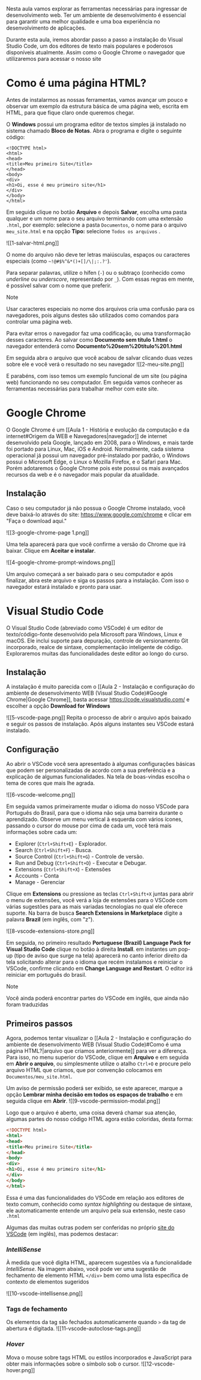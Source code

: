 Nesta aula vamos explorar as ferramentas necessárias para ingressar de desenvolvimento web. Ter um ambiente de desenvolvimento é essencial para garantir uma melhor qualidade e uma boa experiência no desenvolvimento de aplicações.

Durante esta aula, iremos abordar passo a passo a instalação do Visual Studio Code, um dos editores de texto mais populares e poderosos disponíveis atualmente. Assim como o Google Chrome o navegador que utilizaremos para acessar o nosso site

# Como é uma página HTML?
Antes de instalarmos as nossas ferramentas, vamos avançar um pouco e observar um exemplo da estrutura básica de uma página web, escrita em HTML, para que fique claro onde queremos chegar. 

O **Windows** possui um programa editor de textos simples já instalado no sistema chamado **Bloco de Notas**. Abra o programa e digite o seguinte código:

```
<!DOCTYPE html>
<html>
<head>
<title>Meu primeiro Site</title>
</head>
<body>
<div>
<h1>Oi, esse é meu primeiro site</h1>
</div>
</body>
</html>
```

Em seguida clique no botão **Arquivo** e depois **Salvar**, escolha uma pasta qualquer e um nome para o seu arquivo terminando com uma extensão `.html`, por exemplo: selecione a pasta `Documentos`, o nome para o arquivo `meu_site.html` e na opção **Tipo:** selecione `Todos os arquivos` .

![[1-salvar-html.png]]

O nome do arquivo não deve ter letras maiúsculas, espaços ou caracteres especiais (como `~!@#$%^&*()+[]/\|;:.?'`).

Para separar palavras, utilize o hífen (`-`) ou o subtraço (conhecido como *underline* ou *underscore*, representado por `_`). Com essas regras em mente, é possível salvar com o nome que preferir.

> [!NOTE]
> Usar caracteres especiais no nome dos arquivos cria uma confusão para os navegadores, pois alguns destes são utilizados como comandos para controlar uma página web.
> 
> Para evitar erros o navegador faz uma codificação, ou uma transformação desses caracteres. Ao salvar como **Documento sem título 1.html** o navegador entenderá como **Documento%20sem%20título%201.html**

Em seguida abra o arquivo que você acabou de salvar clicando duas vezes sobre ele e você verá o resultado no seu navegador
![[2-meu-site.png]]

E parabéns, com isso temos um exemplo funcional de um site (ou página web) funcionando no seu computador. Em seguida vamos conhecer as ferramentas necessárias para trabalhar melhor com este site.

# Google Chrome

O Google Chrome é um [[Aula 1 - História e evolução da computação e da internet#Origem da WEB e Navegadores|navegador]] de internet desenvolvido pela Google, lançado em 2008, para o Windows, e mais tarde foi portado para Linux, Mac, iOS e Android. Normalmente, cada sistema operacional já possui um navegador pré-instalado por padrão, o Windows possui o Microsoft Edge, o Linux o Mozilla Firefox, e o Safari para Mac. Porém adotaremos o Google Chrome pois este possui os mais avançados recursos da web e é o navegador mais popular da atualidade.

## Instalação

Caso o seu computador já não possua o Google Chrome instalado, você deve baixá-lo através do site: https://www.google.com/chrome e clicar em "Faça o download aqui."

![[3-google-chrome-page 1.png]]

Uma tela aparecerá para que você confirme a versão do Chrome que irá baixar. Clique em **Aceitar e instalar**.

![[4-google-chrome-prompt-windows.png]]

Um arquivo começará a ser baixado para o seu computador e após finalizar, abra este arquivo e siga os passos para a instalação. Com isso o navegador estará instalado e pronto para usar.

# Visual Studio Code
O Visual Studio Code (abreviado como VSCode) é um editor de texto/código-fonte desenvolvido pela Microsoft para Windows, Linux e macOS. Ele inclui suporte para depuração, controle de versionamento Git incorporado, realce de sintaxe, complementação inteligente de código. Exploraremos muitas das funcionalidades deste editor ao longo do curso.

## Instalação

A instalação é muito parecida com o [[Aula 2 -  Instalação e configuração do ambiente de desenvolvimento WEB (Visual Studio Code)#Google Chrome|Google Chrome]], basta acessar https://code.visualstudio.com/ e escolher a opção **Download for Windows**

![[5-vscode-page.png]]
Repita o processo de abrir o arquivo após baixado e seguir os passos de instalação. Após alguns instantes seu VSCode estará instalado.

## Configuração
Ao abrir o VSCode você sera apresentado à algumas configurações básicas que podem ser personalizadas de acordo com a sua preferência e a explicação de algumas funcionalidades. Na tela de boas-vindas escolha o tema de cores que mais lhe agrada.

![[6-vscode-welcome.png]]

Em seguida vamos primeiramente mudar o idioma do nosso VSCode para Português do Brasil, para que o idioma não seja uma barreira durante o aprendizado. Observe um menu vertical à esquerda com vários ícones, passando o cursor do mouse por cima de cada um, você terá mais informações sobre cada um:
- Explorer (`Ctrl+Shift+E`) - Explorador.
- Search (`Ctrl+Shift+F`) - Busca.
- Source Control (`Ctrl+Shift+G`) - Controle de versão.
- Run and Debug (`Ctrl+Shift+D`) - Executar e Debugar.
- Extensions (`Ctrl+Shift+X`) - Extensões
- Accounts - Conta
- Manage - Gerenciar

Clique em **Extensions** ou pressione as teclas `Ctrl+Shift+X` juntas para abrir o menu de extensões, você verá a loja de extensões para o VSCode com várias sugestões para as mais variadas tecnologias no qual ele oferece suporte. Na barra de busca **Search Extensions in Marketplace** digite a palavra **Brazil** (em inglês, com "z").

![[8-vscode-extensions-store.png]]

Em seguida, no primeiro resultado **Portuguese (Brazil) Language Pack for Visual Studio Code** clique no botão à direita **Install**. em instantes um pop-up (tipo de aviso que surge na tela) aparecerá no canto inferior direito da tela solicitando alterar para o idioma que recém instalamos e reiniciar o VSCode, confirme clicando em **Change Language and Restart**. O editor irá reiniciar em português do brasil.

> [!NOTE]
> Você ainda poderá encontrar partes do VSCode em inglês, que ainda não foram traduzidas

## Primeiros passos

Agora, podemos tentar visualizar o [[Aula 2 -  Instalação e configuração do ambiente de desenvolvimento WEB (Visual Studio Code)#Como é uma página HTML?|arquivo que criamos anteriormente]] para ver a diferença. Para isso, no menu superior do VSCode, clique em **Arquivo** e em seguida em **Abrir o arquivo**, ou simplesmente utilize o atalho `Ctrl+O` e procure pelo arquivo HTML que criamos, que por convenção colocamos em `Documentos/meu_site.html`.

Um aviso de permissão poderá ser exibido, se este aparecer, marque a opção **Lembrar minha decisão em todos os espaços de trabalho** e em seguida clique em **Abrir**.
![[9-vscode-permission-modal.png]]

Logo que o arquivo é aberto, uma coisa deverá chamar sua atenção, algumas partes do nosso código HTML agora estão coloridas, desta forma:
```html
<!DOCTYPE html>
<html>
<head>
<title>Meu primeiro Site</title>
</head>
<body>
<div>
<h1>Oi, esse é meu primeiro site</h1>
</div>
</body>
</html>
```
Essa é uma das funcionalidades do VSCode em relação aos editores de texto comum, conhecido como *syntax highlighting* ou destaque de sintaxe, ele automaticamente entende um arquivo pela sua extensão, neste caso `.html` 

Algumas das muitas outras podem ser conferidas no próprio [site do VSCode](https://code.visualstudio.com/docs/languages/html) (em inglês), mas podemos destacar:

### *IntelliSense*
À medida que você digita HTML, aparecem sugestões via a funcionalidade *IntelliSense*. Na imagem abaixo, você pode ver uma sugestão de fechamento de elemento HTML `</div>` bem como uma lista específica de contexto de elementos sugeridos

![[10-vscode-intellisense.png]]

### Tags de fechamento
Os elementos da tag são fechados automaticamente quando `>` da tag de abertura é digitada.
![[11-vscode-autoclose-tags.png]]

### *Hover*
Mova o mouse sobre tags HTML ou estilos incorporados e JavaScript para obter mais informações sobre o símbolo sob o cursor.
![[12-vscode-hover.png]]
